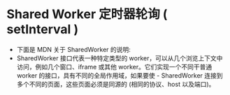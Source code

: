 # Shared Worker 定时器轮询 ( setInterval )
- 下面是 MDN 关于 SharedWorker 的说明:
- SharedWorker 接口代表一种特定类型的 worker，可以从几个浏览上下文中访问，例如几个窗口、iframe 或其他 worker。它们实现一个不同干普通 worker 的接口，具有不同的全局作用域，如果要使 - SharedWorker 连接到多个不同的页面，这些页面必须是同源的 (相同的协议、host 以及端口)。
